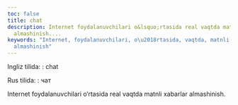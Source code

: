 ```yaml
---
toc: false
title: chat
description: Internet foydalanuvchilari o&lsquo;rtasida real vaqtda matnli xabarlar
  almashinish....
keywords: "Internet, foydalanuvchilari, o\u2018rtasida, vaqtda, matnli, xabarlar,
  almashinish"
---
```


Ingliz tilida:
:   chat

Rus tilida:
:   чат

Internet foydalanuvchilari o‘rtasida real vaqtda matnli xabarlar almashinish.